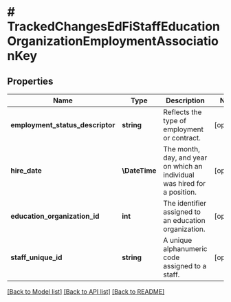 # # TrackedChangesEdFiStaffEducationOrganizationEmploymentAssociationKey

## Properties

Name | Type | Description | Notes
------------ | ------------- | ------------- | -------------
**employment_status_descriptor** | **string** | Reflects the type of employment or contract. | [optional]
**hire_date** | **\DateTime** | The month, day, and year on which an individual was hired for a position. | [optional]
**education_organization_id** | **int** | The identifier assigned to an education organization. | [optional]
**staff_unique_id** | **string** | A unique alphanumeric code assigned to a staff. | [optional]

[[Back to Model list]](../../README.md#models) [[Back to API list]](../../README.md#endpoints) [[Back to README]](../../README.md)
